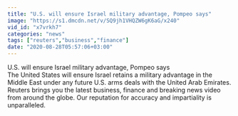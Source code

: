 ```yaml
---
title: "U.S. will ensure Israel military advantage, Pompeo says"
image: "https://s1.dmcdn.net/v/SQ9jh1VHQZW6gK6aG/x240"
vid_id: "x7vrkh7"
categories: "news"
tags: ["reuters","business","finance"]
date: "2020-08-28T05:57:06+03:00"
---
```

U.S. will ensure Israel military advantage, Pompeo says  <br>The United States will ensure Israel retains a military advantage in the Middle East under any future U.S. arms deals with the United Arab Emirates.  <br>Reuters brings you the latest business, finance and breaking news video from around the globe.  Our reputation for accuracy and impartiality is unparalleled.
